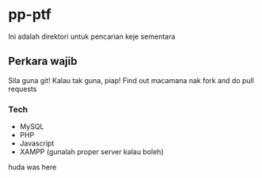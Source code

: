 # pp-ptf

Ini adalah direktori untuk pencarian keje sementara

## Perkara wajib

Sila guna git!
Kalau tak guna, piap!
Find out macamana nak fork and do pull requests

### Tech

* MySQL
* PHP
* Javascript
* XAMPP (gunalah proper server kalau boleh)

huda was here